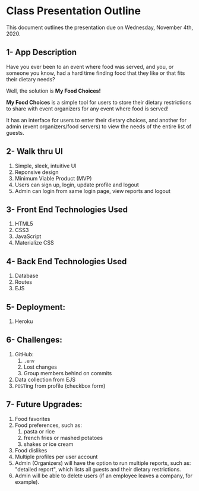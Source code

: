 # Class Presentation Outline

This document outlines the presentation due on Wednesday, November 4th, 2020.

## 1- App Description

Have you ever been to an event where food was served, and you, or someone you know, had a hard time finding food that they like or that fits their dietary needs?

Well, the solution is **My Food Choices!**

**My Food Choices** is a simple tool for users to store their dietary restrictions to share with event organizers for any event where food is served!

It has an interface for users to enter their dietary choices, and another for admin (event organizers/food servers) to view the needs of the entire list of guests.

## 2- Walk thru UI

1. Simple, sleek, intuitive UI
1. Reponsive design
1. Minimum Viable Product (MVP)
1. Users can sign up, login, update profile and logout
1. Admin can login from same login page, view reports and logout

## 3- Front End Technologies Used

1. HTML5
1. CSS3
1. JavaScript
1. Materialize CSS

## 4- Back End Technologies Used

1. Database
1. Routes
1. EJS

## 5- Deployment:

1. Heroku

## 6- Challenges:

1. GitHub:
   1. `.env`
   1. Lost changes
   1. Group members behind on commits
1. Data collection from EJS
1. `POST`ing from profile (checkbox form)

## 7- Future Upgrades:

1. Food favorites
1. Food preferences, such as:
   1. pasta or rice
   1. french fries or mashed potatoes
   1. shakes or ice cream
1. Food dislikes
1. Multiple profiles per user account
1. Admin (Organizers) will have the option to run multiple reports, such as: "detailed report", which lists all guests and their dietary restrictions.
1. Admin will be able to delete users (if an employee leaves a company, for example).
